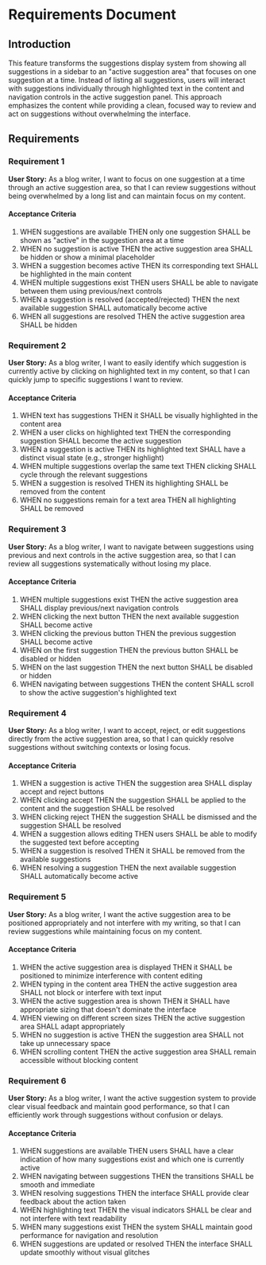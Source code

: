 # Requirements Document

## Introduction

This feature transforms the suggestions display system from showing all suggestions in a sidebar to an "active suggestion area" that focuses on one suggestion at a time. Instead of listing all suggestions, users will interact with suggestions individually through highlighted text in the content and navigation controls in the active suggestion panel. This approach emphasizes the content while providing a clean, focused way to review and act on suggestions without overwhelming the interface.

## Requirements

### Requirement 1

**User Story:** As a blog writer, I want to focus on one suggestion at a time through an active suggestion area, so that I can review suggestions without being overwhelmed by a long list and can maintain focus on my content.

#### Acceptance Criteria

1. WHEN suggestions are available THEN only one suggestion SHALL be shown as "active" in the suggestion area at a time
2. WHEN no suggestion is active THEN the active suggestion area SHALL be hidden or show a minimal placeholder
3. WHEN a suggestion becomes active THEN its corresponding text SHALL be highlighted in the main content
4. WHEN multiple suggestions exist THEN users SHALL be able to navigate between them using previous/next controls
5. WHEN a suggestion is resolved (accepted/rejected) THEN the next available suggestion SHALL automatically become active
6. WHEN all suggestions are resolved THEN the active suggestion area SHALL be hidden

### Requirement 2

**User Story:** As a blog writer, I want to easily identify which suggestion is currently active by clicking on highlighted text in my content, so that I can quickly jump to specific suggestions I want to review.

#### Acceptance Criteria

1. WHEN text has suggestions THEN it SHALL be visually highlighted in the content area
2. WHEN a user clicks on highlighted text THEN the corresponding suggestion SHALL become the active suggestion
3. WHEN a suggestion is active THEN its highlighted text SHALL have a distinct visual state (e.g., stronger highlight)
4. WHEN multiple suggestions overlap the same text THEN clicking SHALL cycle through the relevant suggestions
5. WHEN a suggestion is resolved THEN its highlighting SHALL be removed from the content
6. WHEN no suggestions remain for a text area THEN all highlighting SHALL be removed

### Requirement 3

**User Story:** As a blog writer, I want to navigate between suggestions using previous and next controls in the active suggestion area, so that I can review all suggestions systematically without losing my place.

#### Acceptance Criteria

1. WHEN multiple suggestions exist THEN the active suggestion area SHALL display previous/next navigation controls
2. WHEN clicking the next button THEN the next available suggestion SHALL become active
3. WHEN clicking the previous button THEN the previous suggestion SHALL become active
4. WHEN on the first suggestion THEN the previous button SHALL be disabled or hidden
5. WHEN on the last suggestion THEN the next button SHALL be disabled or hidden
6. WHEN navigating between suggestions THEN the content SHALL scroll to show the active suggestion's highlighted text

### Requirement 4

**User Story:** As a blog writer, I want to accept, reject, or edit suggestions directly from the active suggestion area, so that I can quickly resolve suggestions without switching contexts or losing focus.

#### Acceptance Criteria

1. WHEN a suggestion is active THEN the suggestion area SHALL display accept and reject buttons
2. WHEN clicking accept THEN the suggestion SHALL be applied to the content and the suggestion SHALL be resolved
3. WHEN clicking reject THEN the suggestion SHALL be dismissed and the suggestion SHALL be resolved
4. WHEN a suggestion allows editing THEN users SHALL be able to modify the suggested text before accepting
5. WHEN a suggestion is resolved THEN it SHALL be removed from the available suggestions
6. WHEN resolving a suggestion THEN the next available suggestion SHALL automatically become active

### Requirement 5

**User Story:** As a blog writer, I want the active suggestion area to be positioned appropriately and not interfere with my writing, so that I can review suggestions while maintaining focus on my content.

#### Acceptance Criteria

1. WHEN the active suggestion area is displayed THEN it SHALL be positioned to minimize interference with content editing
2. WHEN typing in the content area THEN the active suggestion area SHALL not block or interfere with text input
3. WHEN the active suggestion area is shown THEN it SHALL have appropriate sizing that doesn't dominate the interface
4. WHEN viewing on different screen sizes THEN the active suggestion area SHALL adapt appropriately
5. WHEN no suggestion is active THEN the suggestion area SHALL not take up unnecessary space
6. WHEN scrolling content THEN the active suggestion area SHALL remain accessible without blocking content

### Requirement 6

**User Story:** As a blog writer, I want the active suggestion system to provide clear visual feedback and maintain good performance, so that I can efficiently work through suggestions without confusion or delays.

#### Acceptance Criteria

1. WHEN suggestions are available THEN users SHALL have a clear indication of how many suggestions exist and which one is currently active
2. WHEN navigating between suggestions THEN the transitions SHALL be smooth and immediate
3. WHEN resolving suggestions THEN the interface SHALL provide clear feedback about the action taken
4. WHEN highlighting text THEN the visual indicators SHALL be clear and not interfere with text readability
5. WHEN many suggestions exist THEN the system SHALL maintain good performance for navigation and resolution
6. WHEN suggestions are updated or resolved THEN the interface SHALL update smoothly without visual glitches
